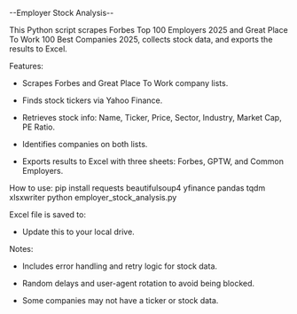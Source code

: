 --Employer Stock Analysis--

This Python script  scrapes Forbes Top 100 Employers 2025 and Great Place To Work 100 Best Companies 2025, collects stock data, and exports the results to Excel.

Features:

- Scrapes Forbes and Great Place To Work company lists.

- Finds stock tickers via Yahoo Finance.

- Retrieves stock info: Name, Ticker, Price, Sector, Industry, Market Cap, PE Ratio.

- Identifies companies on both lists.

- Exports results to Excel with three sheets: Forbes, GPTW, and Common Employers.

How to use:
pip install requests beautifulsoup4 yfinance pandas tqdm xlsxwriter
python employer_stock_analysis.py


Excel file is saved to:
- Update this to your local drive.

Notes:

- Includes error handling and retry logic for stock data.

- Random delays and user-agent rotation to avoid being blocked.

- Some companies may not have a ticker or stock data.
